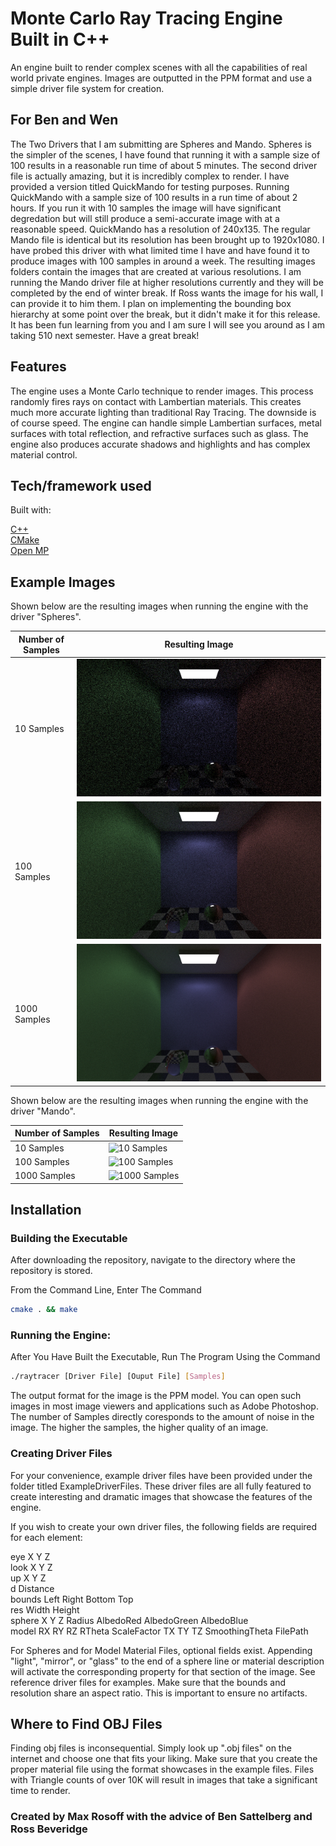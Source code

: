 # Monte Carlo Ray Tracing Engine Built in C++

An engine built to render complex scenes with all the capabilities of real world private engines. Images are outputted in the PPM format and use a simple driver file system for creation.

## For Ben and Wen

The Two Drivers that I am submitting are Spheres and Mando. Spheres is the simpler of the scenes, I have found that running it with a sample size of 100 results in a reasonable run time of about 5 minutes. The second driver file is actually amazing, but it is incredibly complex to render. I have provided a version titled QuickMando for testing purposes. Running QuickMando with a sample size of 100 results in a run time of about 2 hours. If you run it with 10 samples the image will have significant degredation but will still produce a semi-accurate image with at a reasonable speed. QuickMando has a resolution of 240x135. The regular Mando file is identical but its resolution has been brought up to 1920x1080. I have probed this driver with what limited time I have and have found it to produce images with 100 samples in around a week. The resulting images folders contain the images that are created at various resolutions. I am running the Mando driver file at higher resolutions currently and they will be completed by the end of winter break. If Ross wants the image for his wall, I can provide it to him them. I plan on implementing the bounding box hierarchy at some point over the break, but it didn't make it for this release. It has been fun learning from you and I am sure I will see you around as I am taking 510 next semester. Have a great break!

## Features

The engine uses a Monte Carlo technique to render images. This process randomly fires rays on contact with Lambertian materials. This creates much more accurate lighting than traditional Ray Tracing. The downside is of course speed. The engine can handle simple Lambertian surfaces, metal surfaces with total reflection, and refractive surfaces such as glass. The engine also produces accurate shadows and highlights and has complex material control.

## Tech/framework used

Built with:  

[C++](http://www.cplusplus.com/)   
[CMake](https://cmake.org/)  
[Open MP](https://www.openmp.org/)  

## Example Images

Shown below are the resulting images when running the engine with the driver "Spheres".

| Number of Samples | Resulting Image |
| ----------------- | --------------- |
| 10 Samples | ![10 Samples](./ExampleDriverFiles/Spheres/resultingImages/Spheres10.jpg) |
| 100 Samples | ![100 Samples](./ExampleDriverFiles/Spheres/resultingImages/Spheres100.jpg) |
| 1000 Samples | ![1000 Samples](./ExampleDriverFiles/Spheres/resultingImages/Spheres1000.jpg) |

Shown below are the resulting images when running the engine with the driver "Mando".

| Number of Samples | Resulting Image |
| ----------------- | --------------- |
| 10 Samples | ![10 Samples](./ExampleDriverFiles/Mando/resultingImages/Mando10.jpg) |
| 100 Samples | ![100 Samples](./ExampleDriverFiles/Mando/resultingImages/Mando100.jpg) |
| 1000 Samples | ![1000 Samples](./ExampleDriverFiles/Mando/resultingImages/Mando1000.jpg) |


## Installation

### Building the Executable

After downloading the repository, navigate to the directory where the repository is stored.

From the Command Line, Enter The Command

``` bash
cmake . && make
```

### Running the Engine:

After You Have Built the Executable, Run The Program Using the Command 

``` bash
./raytracer [Driver File] [Ouput File] [Samples]
```

The output format for the image is the PPM model. You can open such images in most image viewers and applications such as Adobe Photoshop. The number of Samples directly coresponds to the amount of noise in the image. The higher the samples, the higher quality of an image.

### Creating Driver Files

For your convenience, example driver files have been provided under the folder titled ExampleDriverFiles. These driver
files are all fully featured to create interesting and dramatic images that showcase the features of the engine.

If you wish to create your own driver files, the following fields are required for each element:

eye X Y Z  
look X Y Z  
up X Y Z  
d Distance  
bounds Left Right Bottom Top  
res Width Height  
sphere X Y Z Radius AlbedoRed AlbedoGreen AlbedoBlue  
model RX RY RZ RTheta ScaleFactor TX TY TZ SmoothingTheta FilePath

For Spheres and for Model Material Files, optional fields exist. Appending "light", "mirror", or "glass" to the end of a sphere line or material description will activate the corresponding property for that section of the image. See reference driver files for examples. Make sure that the bounds and resolution share an aspect ratio. This is important to ensure no artifacts.

## Where to Find OBJ Files

Finding obj files is inconsequential. Simply look up ".obj files" on the internet and choose one that fits your liking.
Make sure that you create the proper material file using the format showcases in the example files. Files with Triangle counts of over 10K will result in images that take a significant time to render.

### Created by Max Rosoff with the advice of Ben Sattelberg and Ross Beveridge
